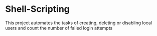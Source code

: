 # Shell-Scripting
This project automates the tasks of creating, deleting or disabling local users and count the number of failed login attempts

